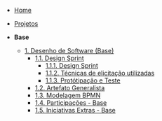 <!-- docs/_sidebar.md -->

- [Home](/docs)
- [Projetos](/docs/Projetos/Projetos.md)

- **Base**
  - [1. Desenho de Software (Base)](/docs/Base/1.Base.md)
    - [1.1. Design Sprint](/docs/Base/1.1.DesignSprint.md)
      - [1.1.1. Design Sprint](/docs/Base/1.1.1.DesignSprint.md)
      - [1.1.2. Técnicas de elicitação utilizadas](/docs/Base/1.1.2.TecnicasElicitacao.md)
      - [1.1.3. Protótipação e Teste](/docs/Base/1.1.4.PrototipacaoTeste.md)
    - [1.2. Artefato Generalista](/docs/Base/1.2.ArtefatoGeneralista.md)
    - [1.3. Modelagem BPMN](/docs/Base/1.3.ModelagemBPMN.md)
    - [1.4. Participações - Base](/docs/Base/1.4.ParticipacoesBase.md)
    - [1.5. Iniciativas Extras - Base](/docs/Base/1.5.IniciativasExtras.md)

